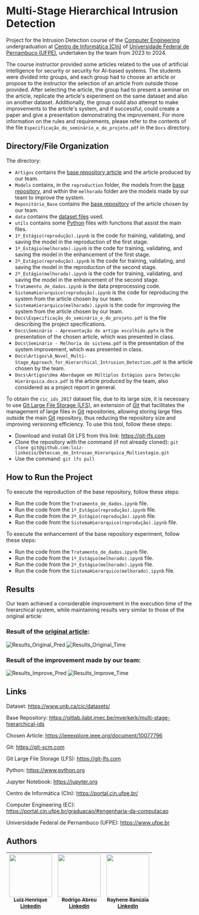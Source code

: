 # Multi-Stage Hierarchical Intrusion Detection

Project for the Intrusion Detection course of the [Computer Engineering](https://portal.cin.ufpe.br/graduacao/#engenharia-da-computacao) undergraduation at [Centro de Informática (CIn)](https://portal.cin.ufpe.br/) of [Universidade Federal de Pernambuco (UFPE)](https://www.ufpe.br/), undertaken by the team from 2023 to 2024.

The course instructor provided some articles related to the use of artificial intelligence for security or security for AI-based systems. The students were divided into groups, and each group had to choose an article or propose to the instructor the selection of an article from outside those provided. After selecting the article, the group had to present a seminar on the article, replicate the article's experiment on the same dataset and also on another dataset. Additionally, the group could also attempt to make improvements to the article's system, and if successful, could create a paper and give a presentation demonstrating the improvement. For more information on the rules and requirements, please refer to the contents of the file `Especificação_do_seminário_e_do_projeto.pdf` in the `Docs` directory.

## Directory/File Organization

The directory:
 - `Artigos` contains the [base repository article](https://ieeexplore.ieee.org/document/10077796) and the article produced by our team.
 - `Models` contains, in the `reproduction` folder, the models from the [base repository](https://gitlab.ilabt.imec.be/mverkerk/multi-stage-hierarchical-ids), and within the `melhorado` folder are the models made by our team to improve the system.
 - `Repositório_Base` contains the [base repository](https://gitlab.ilabt.imec.be/mverkerk/multi-stage-hierarchical-ids) of the article chosen by our team.
 - `data` contains the [dataset files](https://www.unb.ca/cic/datasets/) used.
 - `utils` contains some [Python](https://www.python.org) files with functions that assist the main files.
 - `1º_Estágio(reprodução).ipynb` is the code for training, validating, and saving the model in the reproduction of the first stage.
 - `1º_Estágio(melhorado).ipynb` is the code for training, validating, and saving the model in the enhancement of the first stage.
 - `2º_Estágio(reprodução).ipynb` is the code for training, validating, and saving the model in the reproduction of the second stage.
 - `2º_Estágio(melhorado).ipynb` is the code for training, validating, and saving the model in the enhancement of the second stage.
 - `Tratamento_de_dados.ipynb` is the data preprocessing code.
 - `SistemaHierarquico(reprodução).ipynb` is the code for reproducing the system from the article chosen by our team.
 - `SistemaHierarquico(melhorado).ipynb` is the code for improving the system from the article chosen by our team.
 - `Docs\Especificação_do_seminário_e_do_projeto.pdf` is the file describing the project specifications.
 - `Docs\Seminário - Apresentação do artigo escolhido.pptx` is the presentation of the chosen article, which was presented in class.
 - `Docs\Seminário - Melhoria do sistema.pdf` is the presentation of the system improvement, which was presented in class.
 - `Docs\Artigos\A_Novel_Multi-Stage_Approach_for_Hierarchical_Intrusion_Detection.pdf` is the article chosen by the team.
 - `Docs\Artigos\Uma Abordagem em Múltiplos Estágios para Detecção Hierárquica.docx.pdf` is the article produced by the team, also considered as a project report in general.

To obtain the `cic_ids_2017` dataset file, due to its large size, it is necessary to use [Git Large File Storage (LFS)](https://git-lfs.com), an extension of [Git](https://git-scm.com) that facilitates the management of large files in [Git](https://git-scm.com) repositories, allowing storing large files outside the main [Git](https://git-scm.com) repository, thus reducing the repository size and improving versioning efficiency. To use this tool, follow these steps:
- Download and install Git LFS from this link: https://git-lfs.com
- Clone the repository with the command (if not already cloned): `git clone git@github.com:luiz-linkezio/Deteccao_de_Intrusao_Hierarquica_Multiestagio.git`
- Use the command: `git lfs pull`

## How to Run the Project

To execute the reproduction of the base repository, follow these steps:
- Run the code from the `Tratamento_de_dados.ipynb` file.
- Run the code from the `1º_Estágio(reprodução).ipynb` file.
- Run the code from the `2º_Estágio(reprodução).ipynb` file.
- Run the code from the `SistemaHierarquico(reprodução).ipynb` file.

To execute the enhancement of the base repository experiment, follow these steps:
- Run the code from the `Tratamento_de_dados.ipynb` file.
- Run the code from the `1º_Estágio(melhorado).ipynb` file.
- Run the code from the `2º_Estágio(melhorado).ipynb` file.
- Run the code from the `SistemaHierarquico(melhorado).ipynb` file.

## Results

Our team achieved a considerable improvement in the execution time of the hierarchical system, while maintaining results very similar to those of the original article:

### Result of the [original article](https://ieeexplore.ieee.org/document/10077796):
![Results_Original_Pred](https://github.com/luiz-linkezio/Deteccao_de_Intrusao_Hierarquica_Multiestagio/assets/125787137/4c17f40c-60aa-4cb0-a567-38e5e62f49ea)
![Results_Original_Time](https://github.com/luiz-linkezio/Deteccao_de_Intrusao_Hierarquica_Multiestagio/assets/125787137/98dcf131-1e44-4ab3-8472-c1be621f8639)

### Result of the improvement made by our team:
![Results_Improve_Pred](https://github.com/luiz-linkezio/Deteccao_de_Intrusao_Hierarquica_Multiestagio/assets/125787137/1793fad0-ffdc-49da-a97c-06bc24590e24)
![Results_Improve_Time](https://github.com/luiz-linkezio/Deteccao_de_Intrusao_Hierarquica_Multiestagio/assets/125787137/4a2e24dc-5ff0-41ad-9d49-d8177cb6814e)

## Links

Dataset: https://www.unb.ca/cic/datasets/

Base Repository: https://gitlab.ilabt.imec.be/mverkerk/multi-stage-hierarchical-ids

Chosen Article: https://ieeexplore.ieee.org/document/10077796

Git: https://git-scm.com

Git Large File Storage (LFS): https://git-lfs.com

Python: https://www.python.org

Jupyter Notebook: https://jupyter.org

Centro de Informática (CIn): https://portal.cin.ufpe.br/

Computer Engineering (EC): https://portal.cin.ufpe.br/graduacao/#engenharia-da-computacao

Universidade Federal de Pernambuco (UFPE): https://www.ufpe.br

## Authors

| [<img src="https://github.com/luiz-linkezio.png" width=115><br><sub>Luiz Henrique</sub><br>](https://github.com/luiz-linkezio) <sub>[Linkedin](https://www.linkedin.com/in/lhbas/)</sub> | [<img src="https://github.com/Raafm.png" width=115><br><sub>Rodrigo Abreu</sub><br>](https://github.com/Raafm) <sub>[Linkedin](https://www.linkedin.com/in/rodrigo-abreu-/)</sub> | [<img src="https://github.com/Rayhene.png" width=115><br><sub>Rayhene Ranúzia</sub><br>](https://github.com/Rayhene) <sub>[Linkedin](https://www.linkedin.com/in/rayhene/)</sub> |
| :-----------------------------------------------------------------------------------------------------------------------------------------------------------------------------------------------------------------------------------------------------------------------------------------------------------------------------------------------------: | :-----------------------------------------------------------------------------------------------------------------------------------------------------------------------------------------------------------------------------------------------------------------------------------------------------------------------------------------------------------: | :-----------------------------------------------------------------------------------------------------------------------------------------------------------------------------------------------------------------------------------------------------------------------------------------------------------------------------------------------------------: |
